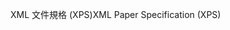 <span data-ttu-id="91e65-101">XML 文件規格 (XPS)</span><span class="sxs-lookup"><span data-stu-id="91e65-101">XML Paper Specification (XPS)</span></span>